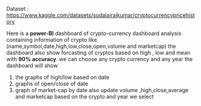 Dataset : https://www.kaggle.com/datasets/sudalairajkumar/cryptocurrencypricehistory

Here is a **power-BI** dashboard of crypto-currency dashboard analysis containing information of crypto like (name,symbol,date,high,low,close,open,volume and marketcap)
the dashboard also show forcasting of cryptos based on high , low and mean with **90% accuracy**.
we can choose any crypto currency and any year the dashboard will show 
1) the graphs of high/low based on date
2) graphs of open/close of date 
3) graph of market-cap by date
also update volume ,high,close,average and marketcap based on the crypto and year we select 
